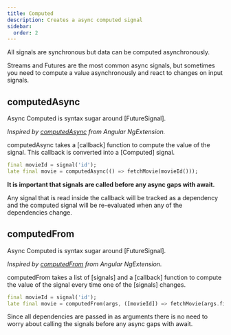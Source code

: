 ```yaml
---
title: Computed
description: Creates a async computed signal
sidebar:
  order: 2
---
```


All signals are synchronous but data can be computed asynchronously.

Streams and Futures are the most common async signals, but sometimes you need to compute a value asynchronously and react to changes on input signals.

## computedAsync

Async Computed is syntax sugar around [FutureSignal].

_Inspired by [computedAsync](https://ngxtension.netlify.app/utilities/signals/computed-async/) from Angular NgExtension._

computedAsync takes a [callback] function to compute the value
of the signal. This callback is converted into a [Computed] signal.

```dart
final movieId = signal('id');
late final movie = computedAsync(() => fetchMovie(movieId()));
```

**It is important that signals are called before any async gaps with await.**

Any signal that is read inside the callback will be tracked as a dependency and the computed signal will be re-evaluated when any of the dependencies change.

## computedFrom

Async Computed is syntax sugar around [FutureSignal].

_Inspired by [computedFrom](https://ngxtension.netlify.app/utilities/signals/computed-from/) from Angular NgExtension._

computedFrom takes a list of [signals] and a [callback] function to
compute the value of the signal every time one of the [signals] changes.

```dart
final movieId = signal('id');
late final movie = computedFrom(args, ([movieId]) => fetchMovie(args.first));
```

Since all dependencies are passed in as arguments there is no need to worry about calling the signals before any async gaps with await.
